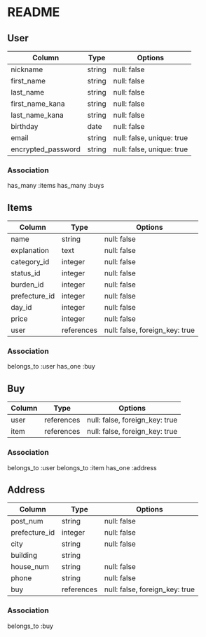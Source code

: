 # README


## User

|Column                     |Type    |Options                    |
| ------------------------- | ------ | ------------------------- |
| nickname                  | string | null: false               |
| first_name                | string | null: false               |
| last_name                 | string | null: false               |
| first_name_kana           | string | null: false               |
| last_name_kana            | string | null: false               |
| birthday                  | date   | null: false               |
| email                     | string | null: false, unique: true |
| encrypted_password        | string | null: false, unique: true |

### Association
has_many :items
has_many :buys


## Items

|Column         |Type        |Options                         |
| ------------- | ---------- | ------------------------------ |
| name          | string     | null: false                    |
| explanation   | text       | null: false                    |
| category_id   | integer    | null: false                    |
| status_id     | integer    | null: false                    |
| burden_id     | integer    | null: false                    |
| prefecture_id | integer    | null: false                    |
| day_id        | integer    | null: false                    |
| price         | integer    | null: false                    |
| user          | references | null: false, foreign_key: true |

### Association
belongs_to :user
has_one :buy


## Buy

|Column   |Type        |Options                         |
| ------- | ---------- | ------------------------------ |
| user    | references | null: false, foreign_key: true |
| item    | references | null: false, foreign_key: true |

### Association
belongs_to :user
belongs_to :item
has_one :address


## Address

|Column         |Type        |Options                         |
|-------------- | -----------| ------------------------------ |
| post_num      | string     | null: false                    |
| prefecture_id | integer    | null: false                    |
| city          | string     | null: false                    |
| building      | string     |                                |
| house_num     | string     | null: false                    |
| phone         | string     | null: false                    |
| buy           | references | null: false, foreign_key: true |

### Association
belongs_to :buy

